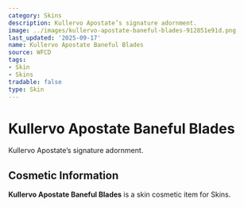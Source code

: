 ```yaml
---
category: Skins
description: Kullervo Apostate’s signature adornment.
image: ../images/kullervo-apostate-baneful-blades-912851e91d.png
last_updated: '2025-09-17'
name: Kullervo Apostate Baneful Blades
source: WFCD
tags:
- Skin
- Skins
tradable: false
type: Skin
---
```


# Kullervo Apostate Baneful Blades

Kullervo Apostate’s signature adornment.

## Cosmetic Information

**Kullervo Apostate Baneful Blades** is a skin cosmetic item for Skins.

